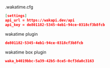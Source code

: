 .wakatime.cfg
```json
[settings]
api_url = https://wakapi.dev/api
api_key = de801182-5345-4eb1-94ce-0318cf3b8fcb
```

wakatime plugin
```json
de801182-5345-4eb1-94ce-0318cf3b8fcb
```

wakatime box plugin
```json
waka_b4019bbc-5a39-42b5-8ce5-0cf3da0c3163
```